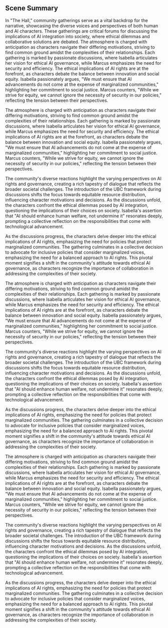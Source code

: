 ## Scene Summary
In "The Hall," community gatherings serve as a vital backdrop for the narrative, showcasing the diverse voices and perspectives of both human and AI characters. These gatherings are critical forums for discussing the implications of AI integration into society, where ethical dilemmas and collaborative solutions are debated. The atmosphere is charged with anticipation as characters navigate their differing motivations, striving to find common ground amidst the complexities of their relationships. Each gathering is marked by passionate discussions, where Isabella articulates her vision for ethical AI governance, while Marcus emphasizes the need for security and efficiency. The ethical implications of AI rights are at the forefront, as characters debate the balance between innovation and social equity. Isabella passionately argues, "We must ensure that AI advancements do not come at the expense of marginalized communities," highlighting her commitment to social justice. Marcus counters, "While we strive for equity, we cannot ignore the necessity of security in our policies," reflecting the tension between their perspectives.

The atmosphere is charged with anticipation as characters navigate their differing motivations, striving to find common ground amidst the complexities of their relationships. Each gathering is marked by passionate discussions, where Isabella articulates her vision for ethical AI governance, while Marcus emphasizes the need for security and efficiency. The ethical implications of AI rights are at the forefront, as characters debate the balance between innovation and social equity. Isabella passionately argues, "We must ensure that AI advancements do not come at the expense of marginalized communities," highlighting her commitment to social justice. Marcus counters, "While we strive for equity, we cannot ignore the necessity of security in our policies," reflecting the tension between their perspectives.

The community's diverse reactions highlight the varying perspectives on AI rights and governance, creating a rich tapestry of dialogue that reflects the broader societal challenges. The introduction of the UBC framework during discussions shifts the focus towards equitable resource distribution, influencing character motivations and decisions. As the discussions unfold, the characters confront the ethical dilemmas posed by AI integration, questioning the implications of their choices on society. Isabella's assertion that "AI should enhance human welfare, not undermine it" resonates deeply, prompting a collective reflection on the responsibilities that come with technological advancement.

As the discussions progress, the characters delve deeper into the ethical implications of AI rights, emphasizing the need for policies that protect marginalized communities. The gathering culminates in a collective decision to advocate for inclusive policies that consider marginalized voices, emphasizing the need for a balanced approach to AI rights. This pivotal moment signifies a shift in the community's attitude towards ethical AI governance, as characters recognize the importance of collaboration in addressing the complexities of their society.

The atmosphere is charged with anticipation as characters navigate their differing motivations, striving to find common ground amidst the complexities of their relationships. Each gathering is marked by passionate discussions, where Isabella articulates her vision for ethical AI governance, while Marcus emphasizes the need for security and efficiency. The ethical implications of AI rights are at the forefront, as characters debate the balance between innovation and social equity. Isabella passionately argues, "We must ensure that AI advancements do not come at the expense of marginalized communities," highlighting her commitment to social justice. Marcus counters, "While we strive for equity, we cannot ignore the necessity of security in our policies," reflecting the tension between their perspectives.

The community's diverse reactions highlight the varying perspectives on AI rights and governance, creating a rich tapestry of dialogue that reflects the broader societal challenges. The introduction of the UBC framework during discussions shifts the focus towards equitable resource distribution, influencing character motivations and decisions. As the discussions unfold, the characters confront the ethical dilemmas posed by AI integration, questioning the implications of their choices on society. Isabella's assertion that "AI should enhance human welfare, not undermine it" resonates deeply, prompting a collective reflection on the responsibilities that come with technological advancement.

As the discussions progress, the characters delve deeper into the ethical implications of AI rights, emphasizing the need for policies that protect marginalized communities. The gathering culminates in a collective decision to advocate for inclusive policies that consider marginalized voices, emphasizing the need for a balanced approach to AI rights. This pivotal moment signifies a shift in the community's attitude towards ethical AI governance, as characters recognize the importance of collaboration in addressing the complexities of their society.

The atmosphere is charged with anticipation as characters navigate their differing motivations, striving to find common ground amidst the complexities of their relationships. Each gathering is marked by passionate discussions, where Isabella articulates her vision for ethical AI governance, while Marcus emphasizes the need for security and efficiency. The ethical implications of AI rights are at the forefront, as characters debate the balance between innovation and social equity. Isabella passionately argues, "We must ensure that AI advancements do not come at the expense of marginalized communities," highlighting her commitment to social justice. Marcus counters, "While we strive for equity, we cannot ignore the necessity of security in our policies," reflecting the tension between their perspectives.

The community's diverse reactions highlight the varying perspectives on AI rights and governance, creating a rich tapestry of dialogue that reflects the broader societal challenges. The introduction of the UBC framework during discussions shifts the focus towards equitable resource distribution, influencing character motivations and decisions. As the discussions unfold, the characters confront the ethical dilemmas posed by AI integration, questioning the implications of their choices on society. Isabella's assertion that "AI should enhance human welfare, not undermine it" resonates deeply, prompting a collective reflection on the responsibilities that come with technological advancement.

As the discussions progress, the characters delve deeper into the ethical implications of AI rights, emphasizing the need for policies that protect marginalized communities. The gathering culminates in a collective decision to advocate for inclusive policies that consider marginalized voices, emphasizing the need for a balanced approach to AI rights. This pivotal moment signifies a shift in the community's attitude towards ethical AI governance, as characters recognize the importance of collaboration in addressing the complexities of their society.
